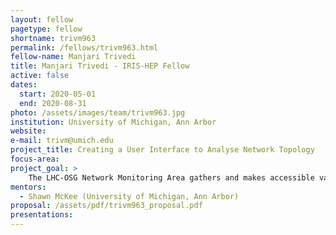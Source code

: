 ```yaml
---
layout: fellow
pagetype: fellow
shortname: trivm963
permalink: /fellows/trivm963.html
fellow-name: Manjari Trivedi
title: Manjari Trivedi - IRIS-HEP Fellow
active: false
dates:
  start: 2020-05-01
  end: 2020-08-31
photo: /assets/images/team/trivm963.jpg
institution: University of Michigan, Ann Arbor
website:
e-mail: trivm@umich.edu
project_title: Creating a User Interface to Analyse Network Topology
focus-area:
project_goal: >
    The LHC-OSG Network Monitoring Area gathers and makes accessible various network metrics related to network performance in order to debug complex network  problems more effectively. This is a unique dataset with continuous measurements of thousands of research and education network paths. It can be challenging to identify network problems and, more importantly, their location. The goal of my project is to create a network topology analysis web interface to aid with debugging and localizing network performance issues. This will be mostly focussed on path analysis: finding commonalities between paths, finding paths that contain a given address, correlating paths with other network metrics, and the degree of path symmetry.
mentors:
  - Shawn McKee (University of Michigan, Ann Arbor)
proposal: /assets/pdf/trivm963_proposal.pdf
presentations:
---
```

